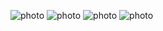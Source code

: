 ![photo](https://github.com/stopraining/LearningNote/blob/master/pic/S__19324943.jpg)
![photo](https://github.com/stopraining/LearningNote/blob/master/pic/S__19324945.jpg)
![photo](https://github.com/stopraining/LearningNote/blob/master/pic/S__19324946.jpg)
![photo](https://github.com/stopraining/LearningNote/blob/master/pic/S__19324947.jpg)
